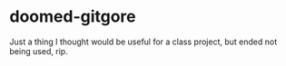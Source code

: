 # doomed-gitgore
Just a thing I thought would be useful for a class project, but ended not being used, rip.
